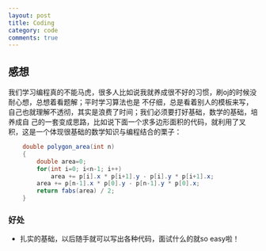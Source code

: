 ```yaml
---
layout: post
title: Coding
category: code
comments: true
---
```



## 感想

我们学习编程真的不能马虎，很多人比如说我就养成很不好的习惯，刷oj的时候没耐心想，总想着看题解；平时学习算法也是
不仔细，总是看着别人的模板来写，自己也就理解不透彻，其实是浪费了时间；我们必须要打好基础，数学的基础，培养成自
己的一套变成思路，比如说下面一个求多边形面积的代码，就利用了叉积，这是一个体现很基础的数学知识与编程结合的栗子：

```java
	double polygon_area(int n)
	{
		double area=0;
		for(int i=0; i<n-1; i++)
			area += p[i].x * p[i+1].y - p[i].y * p[i+1].x;	
		area += p[n-1].x * p[0].y - p[n-1].y * p[0].x;
		return fabs(area) / 2;
	}
```

### 好处

* 扎实的基础，以后随手就可以写出各种代码，面试什么的就so easy啦！
